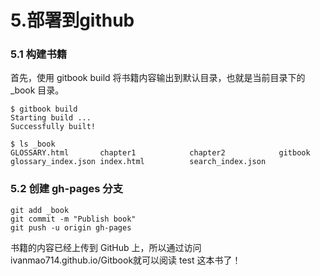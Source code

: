 # 5.部署到github

### 5.1  构建书籍

首先，使用 gitbook build 将书籍内容输出到默认目录，也就是当前目录下的 _book 目录。

```
$ gitbook build
Starting build ...
Successfully built!

$ ls _book
GLOSSARY.html       chapter1            chapter2            gitbook             glossary_index.json index.html          search_index.json
```

### 5.2 创建 gh-pages 分支

```
git add _book
git commit -m "Publish book"
git push -u origin gh-pages
```

书籍的内容已经上传到 GitHub 上，所以通过访问 ivanmao714.github.io/Gitbook就可以阅读 test 这本书了！
